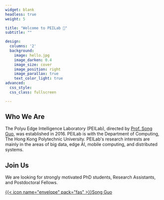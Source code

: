 ```yaml
---
widget: blank
headless: true
weight: 5

title: "Welcome to PEILab 👋"
subtitle: ""

design:
  columns: '2'
  background:
    image: hello.jpg
    image_darken: 0.4
    image_size: cover
    image_position: right
    image_parallax: true
    text_color_light: true
advanced:
  css_style:
  css_class: fullscreen

---
```


## Who We Are

The Polyu Edge Intelligence Laboratory (PEILab), directed by [Prof. Song Guo](https://www4.comp.polyu.edu.hk/~cssongguo/), was established in 2016. PEILab is with the Department of Computing, The Hong Kong Polytechnic University. PEILab's research interests are mainly in the areas of big data, edge AI, mobile computing, and distributed systems.

## Join Us

We are looking for strongly motivated PhD students, Research Assistants, and Postdoctoral Fellows.

[{{< icon name="envelope" pack="fas" >}}Song Guo](mailto:song.guo@polyu.edu.hk)